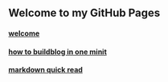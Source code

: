﻿## Welcome to my GitHub Pages

#### [welcome](posts/welcome.md)


#### [how to buildblog in one minit](posts/buildblog.md)

#### [markdown quick read](posts/markdownQuickRead.md)
